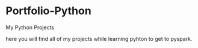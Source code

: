 # Portfolio-Python
My Python Projects

here you will find all of my projects while learning pyhton to get to pyspark.